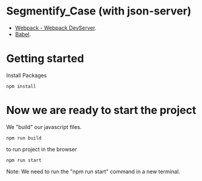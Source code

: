 # Segmentify_Case (with json-server)

- [Webpack - Webpack DevServer](https://webpack.js.org/configuration/dev-server/).
- [Babel](https://babeljs.io/).

# Getting started

Install Packages

```
npm install
```

# Now we are ready to start the project

We "build" our javascript files.
```
npm run build
```

to run project in the browser
```
npm run start
```

Note: We need to run the "npm run start" command in a new terminal.

